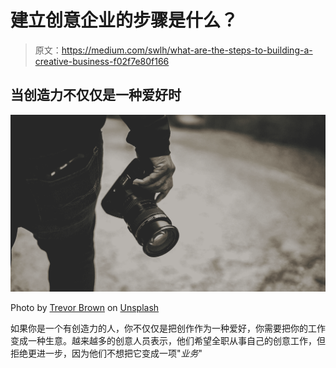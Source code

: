 # 建立创意企业的步骤是什么？

> 原文：<https://medium.com/swlh/what-are-the-steps-to-building-a-creative-business-f02f7e80f166>

## 当创造力不仅仅是一种爱好时

![](img/6e25abba4bfe558814e3385db154c877.png)

Photo by [Trevor Brown](https://unsplash.com/@trevormbrown7?utm_source=medium&utm_medium=referral) on [Unsplash](https://unsplash.com?utm_source=medium&utm_medium=referral)

如果你是一个有创造力的人，你不仅仅是把创作作为一种爱好，你需要把你的工作变成一种生意。越来越多的创意人员表示，他们希望全职从事自己的创意工作，但拒绝更进一步，因为他们不想把它变成一项"*业务*"